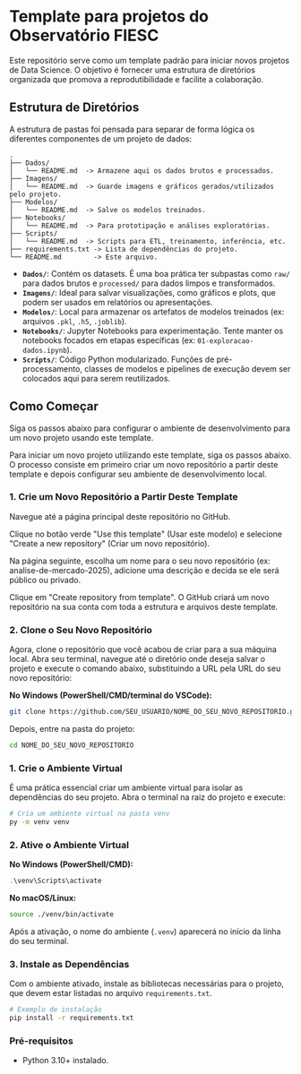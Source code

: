 # Template para projetos do Observatório FIESC

Este repositório serve como um template padrão para iniciar novos projetos de Data Science. O objetivo é fornecer uma estrutura de diretórios organizada que promova a reprodutibilidade e facilite a colaboração.

## Estrutura de Diretórios

A estrutura de pastas foi pensada para separar de forma lógica os diferentes componentes de um projeto de dados:

```
.
├── Dados/
│   └── README.md  -> Armazene aqui os dados brutos e processados.
├── Imagens/
│   └── README.md  -> Guarde imagens e gráficos gerados/utilizados pelo projeto.
├── Modelos/
│   └── README.md  -> Salve os modelos treinados.
├── Notebooks/
│   └── README.md  -> Para prototipação e análises exploratórias.
├── Scripts/
│   └── README.md  -> Scripts para ETL, treinamento, inferência, etc.
├── requirements.txt -> Lista de dependências do projeto.
└── README.md        -> Este arquivo.
```

*   **`Dados/`**: Contém os datasets. É uma boa prática ter subpastas como `raw/` para dados brutos e `processed/` para dados limpos e transformados.
*   **`Imagens/`**: Ideal para salvar visualizações, como gráficos e plots, que podem ser usados em relatórios ou apresentações.
*   **`Modelos/`**: Local para armazenar os artefatos de modelos treinados (ex: arquivos `.pkl`, `.h5`, `.joblib`).
*   **`Notebooks/`**: Jupyter Notebooks para experimentação. Tente manter os notebooks focados em etapas específicas (ex: `01-exploracao-dados.ipynb`).
*   **`Scripts/`**: Código Python modularizado. Funções de pré-processamento, classes de modelos e pipelines de execução devem ser colocados aqui para serem reutilizados.

## Como Começar

Siga os passos abaixo para configurar o ambiente de desenvolvimento para um novo projeto usando este template.

Para iniciar um novo projeto utilizando este template, siga os passos abaixo. O processo consiste em primeiro criar um novo repositório a partir deste template e depois configurar seu ambiente de desenvolvimento local.

### 1. Crie um Novo Repositório a Partir Deste Template
Navegue até a página principal deste repositório no GitHub.

Clique no botão verde "Use this template" (Usar este modelo) e selecione "Create a new repository" (Criar um novo repositório).

Na página seguinte, escolha um nome para o seu novo repositório (ex: analise-de-mercado-2025), adicione uma descrição e decida se ele será público ou privado.

Clique em "Create repository from template". O GitHub criará um novo repositório na sua conta com toda a estrutura e arquivos deste template.

### 2. Clone o Seu Novo Repositório
Agora, clone o repositório que você acabou de criar para a sua máquina local. Abra seu terminal, navegue até o diretório onde deseja salvar o projeto e execute o comando abaixo, substituindo a URL pela URL do seu novo repositório:

**No Windows (PowerShell/CMD/terminal do VSCode):**
```bash
git clone https://github.com/SEU_USUARIO/NOME_DO_SEU_NOVO_REPOSITORIO.git
```
Depois, entre na pasta do projeto:
```bash
cd NOME_DO_SEU_NOVO_REPOSITORIO
```

### 1. Crie o Ambiente Virtual

É uma prática essencial criar um ambiente virtual para isolar as dependências do seu projeto. Abra o terminal na raiz do projeto e execute:

```bash
# Cria um ambiente virtual na pasta venv
py -m venv venv
```

### 2. Ative o Ambiente Virtual

**No Windows (PowerShell/CMD):**
```powershell
.\venv\Scripts\activate
```

**No macOS/Linux:**
```bash
source ./venv/bin/activate
```

Após a ativação, o nome do ambiente (`.venv`) aparecerá no início da linha do seu terminal.

### 3. Instale as Dependências

Com o ambiente ativado, instale as bibliotecas necessárias para o projeto, que devem estar listadas no arquivo `requirements.txt`.

```bash
# Exemplo de instalação
pip install -r requirements.txt
```

### Pré-requisitos

-   Python 3.10+ instalado.
